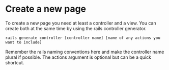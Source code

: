 
# Create a new page

To create a new page you need at least a controller and a view. You can create both at the same time by using the rails controller generator.

`rails generate controller [controller name] [name of any actions you want to include]`

Remember the rails naming conventions here and make the controller name plural if possible. The actions argument is optional but can be a quick shortcut.
